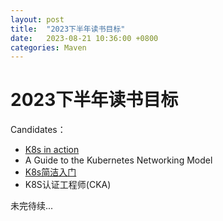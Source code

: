 ```yaml
---
layout: post
title:  "2023下半年读书目标"
date:   2023-08-21 10:36:00 +0800
categories: Maven
---
```



# 2023下半年读书目标
Candidates：

- [K8s in action](https://learning.oreilly.com/library/view/kubernetes-in-action/9781617293726/Text/11.html)
- A Guide to the Kubernetes Networking Model
- [K8s简洁入门](http://victorfengming.gitee.io/kubernetes/)
- K8S认证工程师(CKA)

未完待续...


